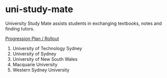 # uni-study-mate
University Study Mate assists students in exchanging textbooks, notes and finding tutors.

<u>Progression Plan / Rollout</u>
<ol>
    <li>University of Technology Sydney</li>
    <li>University of Sydney</li>
    <li>University of New South Wales</li>
    <li>Macquarie University</li>
    <li>Western Sydney University</li>
</ol>

